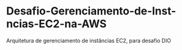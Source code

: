 # Desafio-Gerenciamento-de-Inst-ncias-EC2-na-AWS
Arquitetura de gerenciamento de instâncias EC2, para desafio DIO
